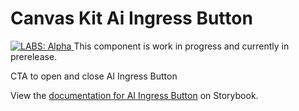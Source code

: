 # Canvas Kit Ai Ingress Button

<a href="https://github.com/Workday/canvas-kit/tree/master/modules/labs-react/README.md">
  <img src="https://img.shields.io/badge/LABS-alpha-orange" alt="LABS: Alpha" />
</a>  This component is work in progress and currently in prerelease.

CTA to open and close AI Ingress Button

View the
[documentation for AI Ingress Button](https://workday.github.io/canvas-kit/?path=/docs/labs-ai-ingress-button-ai--docs)
on Storybook.
